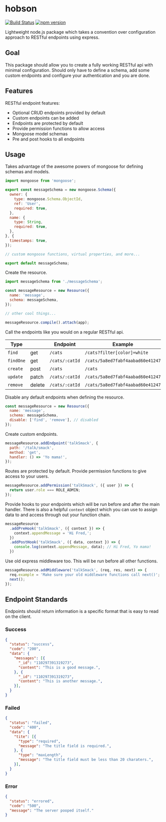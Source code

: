 # hobson

[![Build Status](https://travis-ci.org/jackrobertscott/hobson.svg?branch=master)](https://travis-ci.org/jackrobertscott/hobson) [![npm version](https://badge.fury.io/js/hobson.svg)](https://badge.fury.io/js/hobson)

Lightweight node.js package which takes a convention over configuration approach to RESTful endpoints using express.

## Goal

This package should allow you to create a fully working RESTful api with minimal configuration. Should only have to define a schema, add some custom endpoints and configure your authentication and you are done.

## Features

RESTful endpoint features:

- Optional CRUD endpoints provided by default
- Custom endpoints can be added
- Endpoints are protected by default
- Provide permission functions to allow access
- Mongoose model schemas
- Pre and post hooks to all endpoints

## Usage

Takes advantage of the awesome powers of mongoose for defining schemas and models.

```js
import mongoose from 'mongoose';

export const messageSchema = new mongoose.Schema({
  owner: {
    type: mongoose.Schema.ObjectId,
    ref: 'User',
    required: true,
  },
  name: {
    type: String,
    required: true,
  },
}, {
  timestamps: true,
});

// custom mongoose functions, virtual properties, and more...

export default messageSchema;
```

Create the resource.

```js
import messageSchema from './messageSchema';

const messageResource = new Resource({
  name: 'message',
  schema: messageSchema,
});

// other cool things...

messageResource.compile().attach(app);
```

Call the endpoints like you would on a regular RESTful api.

| Type          |             | Endpoint           | Example                             |
|---------------|-------------|--------------------|-------------------------------------|
| `find`        | get         | `/cats`            | `/cats?filter[color]=white`         |
| `findOne`     | get         | `/cats/:catId`     | `/cats/5a8ed7fabf4aabad60e41247`    |
| `create`      | post        | `/cats`            | `/cats`                             |
| `update`      | patch       | `/cats/:catId`     | `/cats/5a8ed7fabf4aabad60e41247`    |
| `remove`      | delete      | `/cats/:catId`     | `/cats/5a8ed7fabf4aabad60e41247`    |

Disable any default endpoints when defining the resource.

```js
const messageResource = new Resource({
  name: 'message',
  schema: messageSchema,
  disable: ['find', 'remove'], // disabled
});
```

Create custom endpoints.

```js
messageResource.addEndpoint('talkSmack', {
  path: '/talk/smack',
  method: 'get',
  handler: () => 'Yo mama!',
});
```

Routes are protected by default. Provide permission functions to give access to your users.

```js
messageResource.addPermission('talkSmack', ({ user }) => {
  return user.role === ROLE_ADMIN;
});
```

Provide hooks to your endpoints which will be run before and after the main handler. There is also a helpful `context` object which you can use to assign data to and access through out your function chain.

```js
messageResource
  .addPreHook('talkSmack', ({ context }) => {
    context.appendMessage = 'Hi Fred,';
  })
  .addPostHook('talkSmack', ({ data, context }) => {
    console.log(context.appendMessage, data); // Hi Fred, Yo mama!
  })
```

Use old express middleware too. This will be run before all other functions.

```js
messageResource.addMiddleware('talkSmack', (req, res, next) => {
  req.example = 'Make sure your old middleware functions call next()';
  next();
});
```

## Endpoint Standards

Endpoints should return information is a specific format that is easy to read on the client.

### Success

```json
{
  "status": "success",
  "code": "200",
  "data": {
    "messages": [{
      "_id": "110297391319273",
      "content": "This is a good message.",
    }, {
      "_id": "110297391319273",
      "content": "This is another message.",
    }],
  }
}
```

### Failed

```json
{
  "status": "failed",
  "code": "400",
  "data": {
    "tite": [{
      "type": "required",
      "message": "The title field is required.",
    }, {
      "type": "maxLength",
      "message": "The title field must be less than 20 charaters.",
    }],
  }
}
```

### Error

```json
{
  "status": "errored",
  "code": "500",
  "message": "The server pooped itself."
}
```

